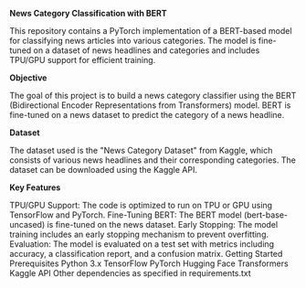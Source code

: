 **News Category Classification with BERT**

This repository contains a PyTorch implementation of a BERT-based model for classifying news articles into various categories. The model is fine-tuned on a dataset of news headlines and categories and includes TPU/GPU support for efficient training.


**Objective**

The goal of this project is to build a news category classifier using the BERT (Bidirectional Encoder Representations from Transformers) model. BERT is fine-tuned on a news dataset to predict the category of a news headline.

**Dataset**

The dataset used is the "News Category Dataset" from Kaggle, which consists of various news headlines and their corresponding categories. The dataset can be downloaded using the Kaggle API.


**Key Features**

TPU/GPU Support: The code is optimized to run on TPU or GPU using TensorFlow and PyTorch.
Fine-Tuning BERT: The BERT model (bert-base-uncased) is fine-tuned on the news dataset.
Early Stopping: The model training includes an early stopping mechanism to prevent overfitting.
Evaluation: The model is evaluated on a test set with metrics including accuracy, a classification report, and a confusion matrix.
Getting Started
Prerequisites
Python 3.x
TensorFlow
PyTorch
Hugging Face Transformers
Kaggle API
Other dependencies as specified in requirements.txt
